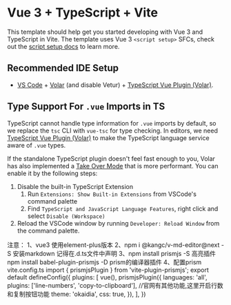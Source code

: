 # Vue 3 + TypeScript + Vite

This template should help get you started developing with Vue 3 and TypeScript in Vite. The template uses Vue 3 `<script setup>` SFCs, check out the [script setup docs](https://v3.vuejs.org/api/sfc-script-setup.html#sfc-script-setup) to learn more.

## Recommended IDE Setup

- [VS Code](https://code.visualstudio.com/) + [Volar](https://marketplace.visualstudio.com/items?itemName=Vue.volar) (and disable Vetur) + [TypeScript Vue Plugin (Volar)](https://marketplace.visualstudio.com/items?itemName=Vue.vscode-typescript-vue-plugin).

## Type Support For `.vue` Imports in TS

TypeScript cannot handle type information for `.vue` imports by default, so we replace the `tsc` CLI with `vue-tsc` for type checking. In editors, we need [TypeScript Vue Plugin (Volar)](https://marketplace.visualstudio.com/items?itemName=Vue.vscode-typescript-vue-plugin) to make the TypeScript language service aware of `.vue` types.

If the standalone TypeScript plugin doesn't feel fast enough to you, Volar has also implemented a [Take Over Mode](https://github.com/johnsoncodehk/volar/discussions/471#discussioncomment-1361669) that is more performant. You can enable it by the following steps:

1. Disable the built-in TypeScript Extension
   1. Run `Extensions: Show Built-in Extensions` from VSCode's command palette
   2. Find `TypeScript and JavaScript Language Features`, right click and select `Disable (Workspace)`
2. Reload the VSCode window by running `Developer: Reload Window` from the command palette.


注意：
1、vue3 使用element-plus版本
2、npm i @kangc/v-md-editor@next -S 安装markdown 记得在.d.ts文件中声明
3、npm install prismjs -S 高亮插件 npm install babel-plugin-prismjs -D prism的编译器插件
4、配置prism vite.config.ts
import { prismjsPlugin } from 'vite-plugin-prismjs';
export default defineConfig({
	plugins: [
    	vue(),
    	prismjsPlugin({
      		languages: 'all',
      		plugins: ['line-numbers', 'copy-to-clipboard'], //官网有其他功能,这里开启行数和复制按钮功能
      		theme: 'okaidia',
      		css: true,
    	}),
  ],
})
